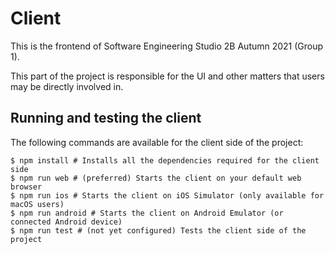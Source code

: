 # Client

This is the frontend of Software Engineering Studio 2B Autumn 2021 (Group 1).

This part of the project is responsible for the UI and other matters that users
may be directly involved in.

## Running and testing the client

The following commands are available for the client side of the project:

```shell
$ npm install # Installs all the dependencies required for the client side
$ npm run web # (preferred) Starts the client on your default web browser
$ npm run ios # Starts the client on iOS Simulator (only available for macOS users)
$ npm run android # Starts the client on Android Emulator (or connected Android device)
$ npm run test # (not yet configured) Tests the client side of the project
```
